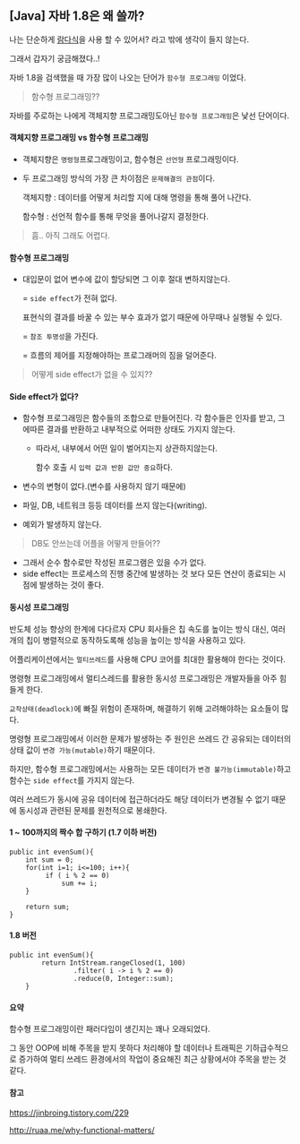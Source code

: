 ## [Java] 자바 1.8은 왜 쓸까?

나는 단순하게 [람다식](https://n1tjrgns.tistory.com/227)을 사용 할 수 있어서? 라고 밖에 생각이 들지 않는다.

그래서 갑자기 궁금해졌다..!



자바 1.8을 검색했을 때 가장 많이 나오는 단어가 `함수형 프로그래밍` 이었다.



>  함수형 프로그래밍??

자바를 주로하는 나에게 객체지향 프로그래밍도아닌 `함수형 프로그래밍`은 낯선 단어이다.



#### 객체지향 프로그래밍 vs 함수형 프로그래밍

- 객체지향은 `명령형`프로그래밍이고, 함수형은 `선언형` 프로그래밍이다.

- 두 프로그래밍 방식의 가장 큰 차이점은 `문제해결의 관점`이다.

  객체지향 : 데이터를 어떻게 처리할 지에 대해 명령을 통해 풀어 나간다.

  함수형 : 선언적 함수를 통해 무엇을 풀어나갈지 결정한다.



> 흠.. 아직 그래도 어렵다.



#### 함수형 프로그래밍

- 대입문이 없어 변수에 값이 할당되면 그 이후 절대 변하지않는다.

  = `side effect`가 전혀 없다.

  표현식의 결과를 바꿀 수 있는 부수 효과가 없기 때문에 아무때나 실행될 수 있다.
  
  = `참조 투명성`을 가진다.
  
  = 흐름의 제어를 지정해야하는 프로그래머의 짐을 덜어준다.
  
  

> 어떻게 side effect가 없을 수 있지??



#### Side effect가 없다?

- 함수형 프로그래밍은 함수들의 조합으로 만들어진다. 각 함수들은 인자를 받고, 그에따른 결과를 반환하고 내부적으로 어떠한 상태도 가지지 않는다.

  - 따라서, 내부에서 어떤 일이 벌어지는지 상관하지않는다.

    함수 호출 시 `입력 값과 반환 값만 중요`하다.

- 변수의 변형이 없다.(변수를 사용하지 않기 때문에)
- 파일, DB, 네트워크 등등 데이터를 쓰지 않는다(writing).
- 예외가 발생하지 않는다.



> DB도 안쓰는데 어플을 어떻게 만들어??

- 그래서 순수 함수로만 작성된 프로그램은 있을 수가 없다.
- side effect는 프로세스의 진행 중간에 발생하는 것 보다 모든 연산이 종료되는 시점에 발생하는 것이 좋다.



#### 동시성 프로그래밍

반도체 성능 향상의 한계에 다다르자 CPU 회사들은 칩 속도를 높이는 방식 대신, 여러 개의 칩이 병렬적으로 동작하도록해 성능을 높이는 방식을 사용하고 있다.

어플리케이션에서는 `멀티쓰레드`를 사용해 CPU 코어를 최대한 활용해야 한다는 것이다.

명령형 프로그래밍에서 멀티스레드를 활용한 동시성 프로그래밍은 개발자들을 아주 힘들게 한다.

`교착상태(deadlock)`에 빠질 위험이 존재하며, 해결하기 위해 고려해야하는 요소들이 많다.

명령형 프로그래밍에서 이러한 문제가 발생하는 주 원인은 쓰레드 간 공유되는 데이터의 상태 값이 `변경 가능(mutable)`하기 때문이다.

하지만, 함수형 프로그래밍에서는 사용하는 모든 데이터가 `변경 불가능(immutable)`하고 함수는 `side effect`를 가지지 않는다.

여러 쓰레드가 동시에 공유 데이터에 접근하더라도 해당 데이터가 변경될 수 없기 때문에 동시성과 관련된 문제를 원천적으로 봉쇄한다.



#### 1 ~ 100까지의 짝수 합 구하기 (1.7 이하 버전)

```
public int evenSum(){
	int sum = 0;
	for(int i=1; i<=100; i++){
		 if ( i % 2 == 0)
             sum += i;
	}
	
	return sum;
}

```



#### 1.8 버전

```
public int evenSum(){
        return IntStream.rangeClosed(1, 100)
                .filter( i -> i % 2 == 0)
                .reduce(0, Integer::sum);
    }
```



#### 요약

 함수형 프로그래밍이란 패러다임이 생긴지는 꽤나 오래되었다. 

그 동안 OOP에 비해 주목을 받지 못하다 처리해야 할 데이터나 트래픽은 기하급수적으로 증가하여 멀티 쓰레드 환경에서의 작업이 중요해진 최근 상황에서야 주목을 받는 것 같다. 





#### 참고

 https://jinbroing.tistory.com/229 

 http://ruaa.me/why-functional-matters/ 

